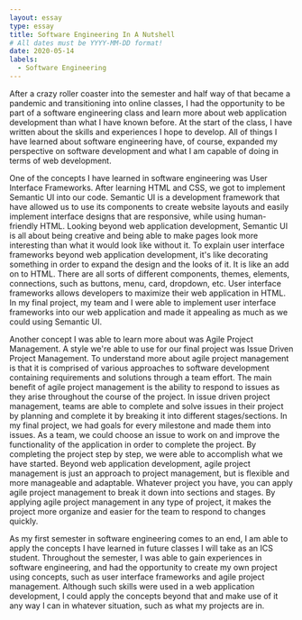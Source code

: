 ```yaml
---
layout: essay
type: essay
title: Software Engineering In A Nutshell
# All dates must be YYYY-MM-DD format!
date: 2020-05-14
labels:
  - Software Engineering
---
```

After a crazy roller coaster into the semester and half way of that became a pandemic and transitioning into online classes, I had the opportunity to be part of a software engineering class and learn more about web application development than what I have known before. At the start of the class, I have written about the skills and experiences I hope to develop. All of things I have learned about software engineering have, of course, expanded my perspective on software development and what I am capable of doing in terms of web development.

One of the concepts I have learned in software engineering was User Interface Frameworks. After learning HTML and CSS, we got to implement Semantic UI into our code. Semantic UI is a development framework that have allowed us to use its components to create website layouts and easily implement interface designs that are responsive, while using human-friendly HTML. Looking beyond web application development, Semantic UI is all about being creative and being able to make pages look more interesting than what it would look like without it. To explain user interface frameworks beyond web application development, it's like decorating something in order to expand the design and the looks of it. It is like an add on to HTML. There are all sorts of different components, themes, elements, connections, such as buttons, menu, card, dropdown, etc. User interface frameworks allows developers to maximize their web application in HTML. In my final project, my team and I were able to implement user interface frameworks into our web application and made it appealing as much as we could using Semantic UI.

Another concept I was able to learn more about was Agile Project Management. A style we're able to use for our final project was Issue Driven Project Management. To understand more about agile project management is that it is comprised of various approaches to software development containing requirements and solutions through a team effort. The main benefit of agile project management is the ability to respond to issues as they arise throughout the course of the project. In issue driven project management, teams are able to complete and solve issues in their project by planning and complete it by breaking it into different stages/sections. In my final project, we had goals for every milestone and made them into issues. As a team, we could choose an issue to work on and improve the functionality of the application in order to complete the project. By completing the project step by step, we were able to accomplish what we have started. Beyond web application development, agile project management is just an approach to project management, but is flexible and more manageable and adaptable. Whatever project you have, you can apply agile project management to break it down into sections and stages. By applying agile project management in any type of project, it makes the project more organize and easier for the team to respond to changes quickly.

As my first semester in software engineering comes to an end, I am able to apply the concepts I have learned in future classes I will take as an ICS student. Throughout the semester, I was able to gain experiences in software engineering, and had the opportunity to create my own project using concepts, such as user interface frameworks and agile project management. Although such skills were used in a web application development, I could apply the concepts beyond that and make use of it any way I can in whatever situation, such as what my projects are in.
